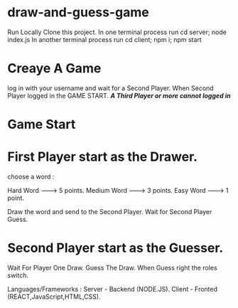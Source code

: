 # draw-and-guess-game

Run Locally
Clone this project.
In one terminal process run cd server; node index.js
In another terminal process run cd client; npm i; npm start

# Creaye A Game
log in with your username and wait for a Second Player. 
When Second Player logged in the GAME START.
***A Third Player or more cannot logged in***

# Game Start
# First Player start as the Drawer.
choose a word :

Hard Word   ---> 5 points.
Medium Word ---> 3 points.
Easy Word   ---> 1 point.

Draw the word and send to the Second Player.
Wait for Second Player Guess.


# Second Player start as the Guesser.
Wait For Player One Draw.
Guess The Draw.
When Guess right the roles switch.


Languages/Frameworks :
Server - Backend (NODE.JS).
Client - Fronted (REACT,JavaScript,HTML,CSS).

